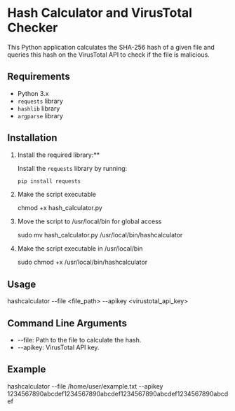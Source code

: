 # Hash Calculator and VirusTotal Checker

This Python application calculates the SHA-256 hash of a given file and queries this hash on the VirusTotal API to check if the file is malicious.

## Requirements

- Python 3.x
- `requests` library
- `hashlib` library
- `argparse` library

## Installation

1. Install the required library:**

   Install the `requests` library by running:
   ```sh
   pip install requests
2. Make the script executable

   chmod +x hash_calculator.py
   
3. Move the script to /usr/local/bin for global access

   sudo mv hash_calculator.py /usr/local/bin/hashcalculator

4. Make the script executable in /usr/local/bin

   sudo chmod +x /usr/local/bin/hashcalculator

## Usage

hashcalculator --file <file_path> --apikey <virustotal_api_key>

## Command Line Arguments

* --file: Path to the file to calculate the hash.
* --apikey: VirusTotal API key.

## Example

hashcalculator --file /home/user/example.txt --apikey 1234567890abcdef1234567890abcdef1234567890abcdef1234567890abcdef   
